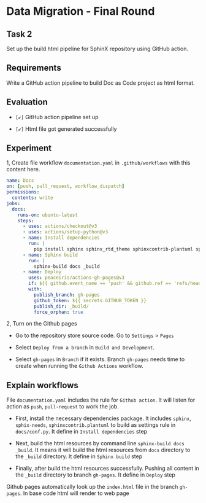 # Data Migration - Final Round

## Task 2

Set up the build html pipeline for SphinX repository using GitHub action.

## Requirements

Write a GitHub action pipeline to build Doc as Code project as html format.

## Evaluation

- `[✔]` GitHub action pipeline set up

- `[✔]` Html file got generated successfully

## Experiment

1, Create file workflow `documentation.yaml` in `.github/workflows` with this content here.

```yaml
name: Docs
on: [push, pull_request, workflow_dispatch]
permissions:
  contents: write
jobs:
  docs:
    runs-on: ubuntu-latest
    steps:
      - uses: actions/checkout@v3
      - uses: actions/setup-python@v3
      - name: Install dependencies
        run: |
          pip install sphinx sphinx_rtd_theme sphinxcontrib-plantuml sphinx_needs
      - name: Sphinx build
        run: |
          sphinx-build docs _build
      - name: Deploy
        uses: peaceiris/actions-gh-pages@v3
        if: ${{ github.event_name == 'push' && github.ref == 'refs/heads/main' }}
        with:
          publish_branch: gh-pages
          github_token: ${{ secrets.GITHUB_TOKEN }}
          publish_dir: _build/
          force_orphan: true
```

2, Turn on the Github pages

- Go to the repository store source code. Go to `Settings` > `Pages`

- Select `Deploy from a branch` in `Build and Development`.

- Select `gh-pages` in `Branch` if it exists. Branch `gh-pages` needs time to create when running the `Github Actions` workflow.

## Explain workflows

File `documentation.yaml` includes the rule for `Github action`. It will listen for action as `push`, `pull-request` to work the job.

- First, install the necessary dependencies package. It includes `sphinx`, `sphix-needs`, `sphinxcontrib.plantuml` to build as settings rule in `docs/conf.py`. It define in `Install dependencies` step

- Next, build the html resources by command line `sphinx-build docs _build`. It means it will build the html resources from `docs` directory to the `_build` directory. It define in `Sphinx build` step

- Finally, after build the html resources successfully. Pushing all content in the `_build` directory to branch `gh-pages`. It define in `Deploy` step

Github pages automatically look up the `index.html` file in the branch `gh-pages`. In base code html will render to web page
